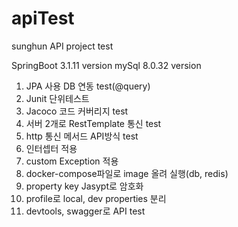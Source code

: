 # apiTest
sunghun API project test

SpringBoot 3.1.11 version
mySql 8.0.32 version


1. JPA 사용 DB 연동 test(@query)
2. Junit 단위테스트
3. Jacoco 코드 커버리지 test
4. 서버 2개로 RestTemplate 통신 test
5. http 통신 메서드 API방식 test
6. 인터셉터 적용
7. custom Exception 적용
8. docker-compose파일로 image 올려 실행(db, redis)
9. property key Jasypt로 암호화
10. profile로 local, dev properties 분리
11. devtools, swagger로 API test
